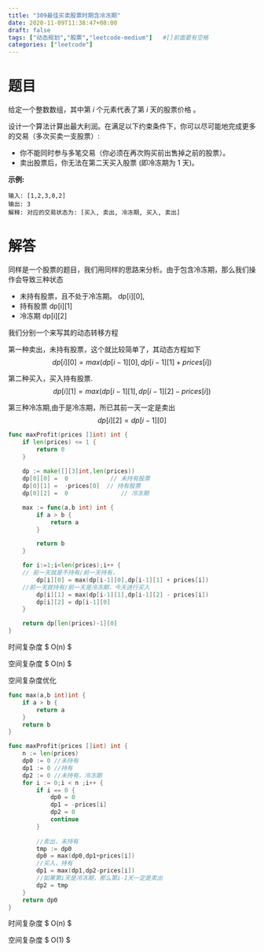```yaml
---
title: "309最佳买卖股票时期含冷冻期"
date: 2020-11-09T11:38:47+08:00
draft: false
tags: ["动态规划","股票","leetcode-medium"]   #[]前面要有空格
categories: ["leetcode"]
---
```


# 题目

给定一个整数数组，其中第 *i* 个元素代表了第 *i* 天的股票价格 。

设计一个算法计算出最大利润。在满足以下约束条件下，你可以尽可能地完成更多的交易（多次买卖一支股票）:

- 你不能同时参与多笔交易（你必须在再次购买前出售掉之前的股票）。
- 卖出股票后，你无法在第二天买入股票 (即冷冻期为 1 天)。

**示例:**

```
输入: [1,2,3,0,2]
输出: 3 
解释: 对应的交易状态为: [买入, 卖出, 冷冻期, 买入, 卖出]
```

# 解答

同样是一个股票的题目，我们用同样的思路来分析。由于包含冷冻期，那么我们操作会导致三种状态

- 未持有股票，且不处于冷冻期。 dp\[i\]\[0\],
- 持有股票 dp\[i\]\[1\]
- 冷冻期 dp\[i\]\[2\]

我们分别一个来写其的动态转移方程

第一种卖出，未持有股票，这个就比较简单了，其动态方程如下
$$
dp[i][0] = max(dp[i-1][0],dp[i-1][1] + prices[i])
$$

第二种买入，买入持有股票.
$$
dp[i][1] = max(dp[i-1][1],dp[i-1][2] - prices[i])
$$


第三种冷冻期,由于是冷冻期，所已其前一天一定是卖出
$$
dp[i][2] = dp[i-1][0]
$$



```go
func maxProfit(prices []int) int {
    if len(prices) <= 1 {
        return 0 
    }
    
	dp := make([][3]int,len(prices))
	dp[0][0] =  0            // 未持有股票   
	dp[0][1] =  -prices[0]  // 持有股票 
	dp[0][2] =  0      			// 冷冻期	

	max := func(a,b int) int {
		if a > b {
			return a
		}

		return b
	}

	for i:=1;i<len(prices);i++ {
    // 前一天就是不持有/前一天持有，
		dp[i][0] = max(dp[i-1][0],dp[i-1][1] + prices[i]) 
    //前一天就持有/前一天是冷冻期，今天进行买入
		dp[i][1] = max(dp[i-1][1],dp[i-1][2] - prices[i]) 
		dp[i][2] = dp[i-1][0]
	}

	return dp[len(prices)-1][0]
}
```

时间复杂度 $ O(n) $

空间复杂度 $ O(n) $



空间复杂度优化

```go
func max(a,b int)int {
    if a > b {
        return a 
    }
    return b 
}

func maxProfit(prices []int) int {
    n := len(prices)
    dp0 := 0 //未持有
    dp1 := 0 //持有
    dp2 := 0 //未持有，冷冻期
    for i := 0;i < n ;i++ {
        if i == 0 {
            dp0 = 0 
            dp1 = -prices[i]
            dp2 = 0 
            continue 
        }
        
        //卖出，未持有
        tmp := dp0 
        dp0 = max(dp0,dp1+prices[i])
        //买入，持有
        dp1 = max(dp1,dp2-prices[i]) 
        //如果第i天是冷冻期，那么第i-1天一定是卖出
        dp2 = tmp 
    }
    return dp0 
}
```

时间复杂度 $ O(n) $

空间复杂度 $ O(1) $